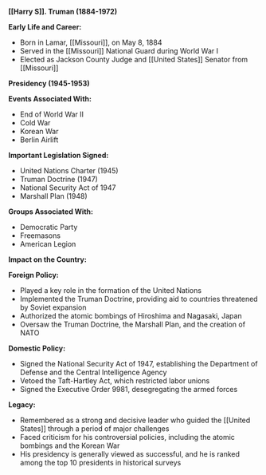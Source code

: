 **[[Harry S]]. Truman (1884-1972)**

**Early Life and Career:**
* Born in Lamar, [[Missouri]], on May 8, 1884
* Served in the [[Missouri]] National Guard during World War I
* Elected as Jackson County Judge and [[United States]] Senator from [[Missouri]]

**Presidency (1945-1953)**

**Events Associated With:**
* End of World War II
* Cold War
* Korean War
* Berlin Airlift

**Important Legislation Signed:**
* United Nations Charter (1945)
* Truman Doctrine (1947)
* National Security Act of 1947
* Marshall Plan (1948)

**Groups Associated With:**
* Democratic Party
* Freemasons
* American Legion

**Impact on the Country:**

**Foreign Policy:**
* Played a key role in the formation of the United Nations
* Implemented the Truman Doctrine, providing aid to countries threatened by Soviet expansion
* Authorized the atomic bombings of Hiroshima and Nagasaki, Japan
* Oversaw the Truman Doctrine, the Marshall Plan, and the creation of NATO

**Domestic Policy:**
* Signed the National Security Act of 1947, establishing the Department of Defense and the Central Intelligence Agency
* Vetoed the Taft-Hartley Act, which restricted labor unions
* Signed the Executive Order 9981, desegregating the armed forces

**Legacy:**
* Remembered as a strong and decisive leader who guided the [[United States]] through a period of major challenges
* Faced criticism for his controversial policies, including the atomic bombings and the Korean War
* His presidency is generally viewed as successful, and he is ranked among the top 10 presidents in historical surveys